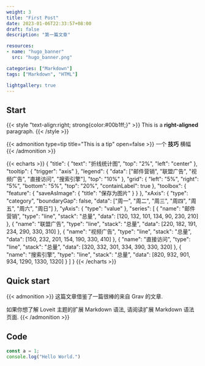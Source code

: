 ```yaml
---
weight: 3
title: "First Post"
date: 2023-01-06T22:33:57+08:00
draft: false
description: "第一篇文章"

resources:
- name: "hugo_banner"
  src: "hugo_banner.png"

categories: ["Markdown"]
tags: ["Markdown", "HTML"]

lightgallery: true
---
```


## Start
{{< style "text-align:right; strong{color:#00b1ff;}" >}}
This is a **right-aligned** paragraph.
{{< /style >}}

{{< admonition type=tip title="This is a tip" open=false >}}
一个 **技巧** 横幅
{{< /admonition >}}

{{< echarts >}}
{
  "title": {
    "text": "折线统计图",
    "top": "2%",
    "left": "center"
  },
  "tooltip": {
    "trigger": "axis"
  },
  "legend": {
    "data": ["邮件营销", "联盟广告", "视频广告", "直接访问", "搜索引擎"],
    "top": "10%"
  },
  "grid": {
    "left": "5%",
    "right": "5%",
    "bottom": "5%",
    "top": "20%",
    "containLabel": true
  },
  "toolbox": {
    "feature": {
      "saveAsImage": {
        "title": "保存为图片"
      }
    }
  },
  "xAxis": {
    "type": "category",
    "boundaryGap": false,
    "data": ["周一", "周二", "周三", "周四", "周五", "周六", "周日"]
  },
  "yAxis": {
    "type": "value"
  },
  "series": [
    {
      "name": "邮件营销",
      "type": "line",
      "stack": "总量",
      "data": [120, 132, 101, 134, 90, 230, 210]
    },
    {
      "name": "联盟广告",
      "type": "line",
      "stack": "总量",
      "data": [220, 182, 191, 234, 290, 330, 310]
    },
    {
      "name": "视频广告",
      "type": "line",
      "stack": "总量",
      "data": [150, 232, 201, 154, 190, 330, 410]
    },
    {
      "name": "直接访问",
      "type": "line",
      "stack": "总量",
      "data": [320, 332, 301, 334, 390, 330, 320]
    },
    {
      "name": "搜索引擎",
      "type": "line",
      "stack": "总量",
      "data": [820, 932, 901, 934, 1290, 1330, 1320]
    }
  ]
}
{{< /echarts >}}

## Quick start

{{< admonition >}} 
这篇文章借鉴了一篇很棒的来自 Grav 的文章.

如果你想了解 Loveit 主题的扩展 Markdown 语法, 请阅读扩展 Markdown 语法页面.
 {{< /admonition >}}


## Code

```js
const a = 1;
console.log("Hello World.")
```
